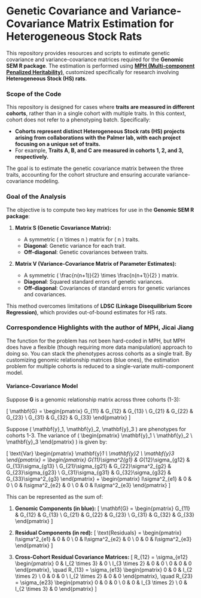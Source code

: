 # Genetic Covariance and Variance-Covariance Matrix Estimation for Heterogeneous Stock Rats

This repository provides resources and scripts to estimate genetic covariance and variance-covariance matrices required for the **Genomic SEM R package**. The estimation is performed using **[MPH (Multi-component Penalized Heritability)](https://pmc.ncbi.nlm.nih.gov/articles/PMC11093526/)**, customized specifically for research involving **Heterogeneous Stock (HS) rats**.

### Scope of the Code
This repository is designed for cases where **traits are measured in different cohorts**, rather than in a single cohort with multiple traits. In this context, cohort does not refer to a phenotyping batch. Specifically:
- **Cohorts represent distinct Heterogeneous Stock rats (HS) projects arising from collaborations with the Palmer lab, with each project focusing on a unique set of traits.**
- For example, **Traits A, B, and C are measured in cohorts 1, 2, and 3, respectively.**

The goal is to estimate the genetic covariance matrix between the three traits, accounting for the cohort structure and ensuring accurate variance-covariance modeling.

### Goal of the Analysis

The objective is to compute two key matrices for use in the **Genomic SEM R package**:

1. **Matrix S (Genetic Covariance Matrix):**
   - A symmetric \( n \times n \) matrix for \( n \) traits.
   - **Diagonal**: Genetic variance for each trait.
   - **Off-diagonal**: Genetic covariances between traits.

2. **Matrix V (Variance-Covariance Matrix of Parameter Estimates):**
   - A symmetric \( \frac{n(n+1)}{2} \times \frac{n(n+1)}{2} \) matrix.
   - **Diagonal**: Squared standard errors of genetic variances.
   - **Off-diagonal**: Covariances of standard errors for genetic variances and covariances.

This method overcomes limitations of **LDSC (Linkage Disequilibrium Score Regression)**, which provides out-of-bound estimates for HS rats.

### Correspondence Highlights with the author of MPH, Jicai Jiang

The function for the problem has not been hard-coded in MPH, but MPH does have a flexible (though requiring more data manipulation) approach to doing so. You can stack the phenotypes across cohorts as a single trait. By customizing genomic relationship matrices (blue ones), the estimation problem for multiple cohorts is reduced to a single-variate multi-component model.

#### Variance-Covariance Model

Suppose **G** is a genomic relationship matrix across three cohorts (1-3):

\[
\mathbf{G} =
\begin{pmatrix}
G_{11} & G_{12} & G_{13} \\
G_{21} & G_{22} & G_{23} \\
G_{31} & G_{32} & G_{33}
\end{pmatrix}
\]

Suppose \( \mathbf{y}_1, \mathbf{y}_2, \mathbf{y}_3 \) are phenotypes for cohorts 1-3. The variance of \( \begin{pmatrix} \mathbf{y}_1 \\ \mathbf{y}_2 \\ \mathbf{y}_3 \end{pmatrix} \) is given by:

\[
\text{Var} \begin{pmatrix} \mathbf{y}_1 \\ \mathbf{y}_2 \\ \mathbf{y}_3 \end{pmatrix} =
\begin{pmatrix}
G_{11}\sigma^2_{g1} & G_{12}\sigma_{g12} & G_{13}\sigma_{g13} \\
G_{21}\sigma_{g21} & G_{22}\sigma^2_{g2} & G_{23}\sigma_{g23} \\
G_{31}\sigma_{g31} & G_{32}\sigma_{g32} & G_{33}\sigma^2_{g3}
\end{pmatrix}
+
\begin{pmatrix}
I\sigma^2_{e1} & 0 & 0 \\
0 & I\sigma^2_{e2} & 0 \\
0 & 0 & I\sigma^2_{e3}
\end{pmatrix}
\]

This can be represented as the sum of:

1. **Genomic Components (in blue):**
   \[
   \mathbf{G} =
   \begin{pmatrix}
   G_{11} & G_{12} & G_{13} \\
   G_{21} & G_{22} & G_{23} \\
   G_{31} & G_{32} & G_{33}
   \end{pmatrix}
   \]

2. **Residual Components (in red):**
   \[
   \text{Residuals} =
   \begin{pmatrix}
   I\sigma^2_{e1} & 0 & 0 \\
   0 & I\sigma^2_{e2} & 0 \\
   0 & 0 & I\sigma^2_{e3}
   \end{pmatrix}
   \]

3. **Cross-Cohort Residual Covariance Matrices:**
   \[
   R_{12} = \sigma_{e12} \begin{pmatrix}
   0 & I_{2 \times 3} & 0 \\
   I_{3 \times 2} & 0 & 0 \\
   0 & 0 & 0
   \end{pmatrix},
   \quad
   R_{13} = \sigma_{e13} \begin{pmatrix}
   0 & 0 & I_{2 \times 2} \\
   0 & 0 & 0 \\
   I_{2 \times 2} & 0 & 0
   \end{pmatrix},
   \quad
   R_{23} = \sigma_{e23} \begin{pmatrix}
   0 & 0 & 0 \\
   0 & 0 & I_{3 \times 2} \\
   0 & I_{2 \times 3} & 0
   \end{pmatrix}
   \]
